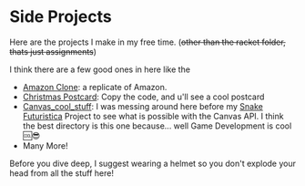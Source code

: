 # Side Projects

Here are the projects I make in my free time. (~~other than the racket folder, thats just assignments~~) 

I think there are a few good ones in here like the

- [Amazon Clone](https://github.com/Mohammdamin-Sedaghat/Cool-Stuff/tree/main/Amazon): a replicate of Amazon.
- [Christmas Postcard](https://github.com/Mohammdamin-Sedaghat/Cool-Stuff/tree/main/Chirstmas%20Postcard): Copy the code, and u'll see a cool postcard
- [Canvas_cool_stuff](https://github.com/Mohammdamin-Sedaghat/Cool-Stuff/tree/main/Canvas%20cool%20stuff): I was messing around here before my [Snake Futuristica]() Project to see what is possible with the Canvas API. I think the best directory is this one because... well Game Development is cool 🆒😎
- Many More! 

Before you dive deep, I suggest wearing a helmet so you don't explode your head from all the stuff here!
